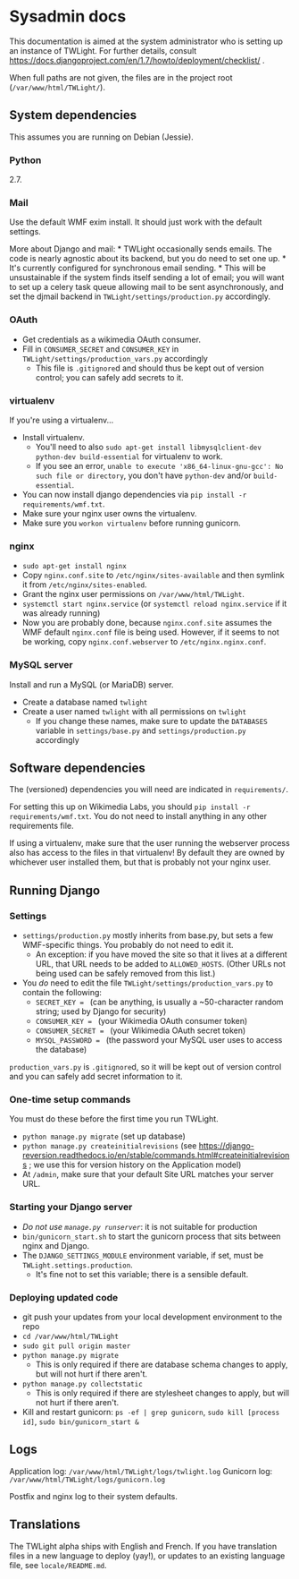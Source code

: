 # Sysadmin docs

This documentation is aimed at the system administrator who is setting up an
instance of TWLight. For further details, consult https://docs.djangoproject.com/en/1.7/howto/deployment/checklist/ .

When full paths are not given, the files are in the project root (`/var/www/html/TWLight/`).

## System dependencies

This assumes you are running on Debian (Jessie).

### Python
2.7.

### Mail
Use the default WMF exim install. It should just work with the default settings.

More about Django and mail:
    * TWLight occasionally sends emails. The code is nearly agnostic about its backend, but you do need to set one up.
    * It's currently configured for synchronous email sending.
    * This will be unsustainable if the system finds itself sending a lot of email; you will want to set up a celery task queue allowing mail to be sent asynchronously, and set the djmail backend in `TWLight/settings/production.py` accordingly.

### OAuth
* Get credentials as a wikimedia OAuth consumer.
* Fill in `CONSUMER_SECRET` and `CONSUMER_KEY` in `TWLight/settings/production_vars.py` accordingly
    * This file is `.gitignore`d and should thus be kept out of version control; you can safely add secrets to it.

### virtualenv
If you're using a virtualenv...
* Install virtualenv.
    * You'll need to also `sudo apt-get install libmysqlclient-dev python-dev build-essential` for virtualenv to work.
    * If you see an error, `unable to execute 'x86_64-linux-gnu-gcc': No such file or directory`, you don't have `python-dev` and/or `build-essential`.
* You can now install django dependencies via `pip install -r requirements/wmf.txt`.
* Make sure your nginx user owns the virtualenv.
* Make sure you `workon virtualenv` before running gunicorn.

### nginx
* `sudo apt-get install nginx`
* Copy `nginx.conf.site` to `/etc/nginx/sites-available` and then symlink it  from `/etc/nginx/sites-enabled`.
* Grant the nginx user permissions on `/var/www/html/TWLight`.
* `systemctl start nginx.service` (or `systemctl reload nginx.service` if it was already running)
* Now you are probably done, because `nginx.conf.site` assumes the WMF default `nginx.conf` file is being used. However, if it seems to not be working, copy `nginx.conf.webserver` to `/etc/nginx.nginx.conf`.

### MySQL server
Install and run a MySQL (or MariaDB) server.

* Create a database named `twlight`
* Create a user named `twlight` with all permissions on `twlight`
    * If you change these names, make sure to update the `DATABASES` variable in `settings/base.py` and `settings/production.py` accordingly


## Software dependencies

The (versioned) dependencies you will need are indicated in `requirements/`.

For setting this up on Wikimedia Labs, you should `pip install -r requirements/wmf.txt`. You do not need to install anything in any other requirements file.

If using a virtualenv, make sure that the user running the webserver process also has access to the files in that virtualenv! By default they are owned by whichever user installed them, but that is probably not your nginx user.

## Running Django

### Settings
* `settings/production.py` mostly inherits from base.py, but sets a few WMF-specific things. You probably do not need to edit it.
    * An exception: if you have moved the site so that it lives at a different URL, that URL needs to be added to `ALLOWED_HOSTS`. (Other URLs not being used can be safely removed from this list.)
* You *do* need to edit the file `TWLight/settings/production_vars.py` to contain the following:
    * `SECRET_KEY = ` (can be anything, is usually a ~50-character random string; used by Django for security)
    * `CONSUMER_KEY = ` (your Wikimedia OAuth consumer token)
    * `CONSUMER_SECRET = ` (your Wikimedia OAuth secret token)
    * `MYSQL_PASSWORD = ` (the password your MySQL user uses to access the database)

`production_vars.py` is `.gitignore`d, so it will be kept out of version control and you can safely add secret information to it.

### One-time setup commands
You must do these before the first time you run TWLight.

* `python manage.py migrate` (set up database)
* `python manage.py createinitialrevisions` (see https://django-reversion.readthedocs.io/en/stable/commands.html#createinitialrevisions ; we use this for version history on the Application model)
* At `/admin`, make sure that your default Site URL matches your server URL.

### Starting your Django server
* _Do not use `manage.py runserver`_: it is not suitable for production
* `bin/gunicorn_start.sh` to start the gunicorn process that sits between nginx and Django.
* The `DJANGO_SETTINGS_MODULE` environment variable, if set, must be `TWLight.settings.production`.
    * It's fine not to set this variable; there is a sensible default.

### Deploying updated code
* git push your updates from your local development environment to the repo
* `cd /var/www/html/TWLight`
* `sudo git pull origin master`
* `python manage.py migrate`
    * This is only required if there are database schema changes to apply, but will not hurt if there aren't.
* `python manage.py collectstatic`
    * This is only required if there are stylesheet changes to apply, but will not hurt if there aren't.
* Kill and restart gunicorn: `ps -ef | grep gunicorn`, `sudo kill [process id]`, `sudo bin/gunicorn_start &`

## Logs

Application log: `/var/www/html/TWLight/logs/twlight.log`
Gunicorn log: `/var/www/html/TWLight/logs/gunicorn.log`

Postfix and nginx log to their system defaults.

## Translations
The TWLight alpha ships with English and French. If you have translation files in a new language to deploy (yay!), or updates to an existing language file,
see `locale/README.md`.
